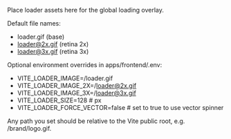 Place loader assets here for the global loading overlay.

Default file names:
- loader.gif            (base)
- loader@2x.gif         (retina 2x)
- loader@3x.gif         (retina 3x)

Optional environment overrides in apps/frontend/.env:
- VITE_LOADER_IMAGE=/loader.gif
- VITE_LOADER_IMAGE_2X=/loader@2x.gif
- VITE_LOADER_IMAGE_3X=/loader@3x.gif
- VITE_LOADER_SIZE=128               # px
- VITE_LOADER_FORCE_VECTOR=false     # set to true to use vector spinner

Any path you set should be relative to the Vite public root, e.g. /brand/logo.gif.
